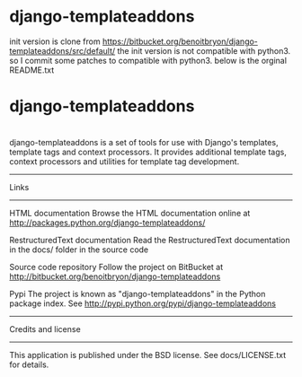 # django-templateaddons
init version is clone from https://bitbucket.org/benoitbryon/django-templateaddons/src/default/
the init version is not compatible with python3.
so I commit some patches to compatible with python3.
below is the orginal README.txt


# #####################
# django-templateaddons
# #####################

django-templateaddons is a set of tools for use with Django's templates, 
template tags and context processors. It provides additional template tags, 
context processors and utilities for template tag development.

*****
Links
*****

HTML documentation
  Browse the HTML documentation online at 
  http://packages.python.org/django-templateaddons/

RestructuredText documentation
  Read the RestructuredText documentation in the docs/ folder in the source
  code

Source code repository
  Follow the project on BitBucket at
  http://bitbucket.org/benoitbryon/django-templateaddons

Pypi
  The project is known as "django-templateaddons" in the Python package index.
  See http://pypi.python.org/pypi/django-templateaddons

*******************
Credits and license
*******************

This application is published under the BSD license. See docs/LICENSE.txt for 
details.
